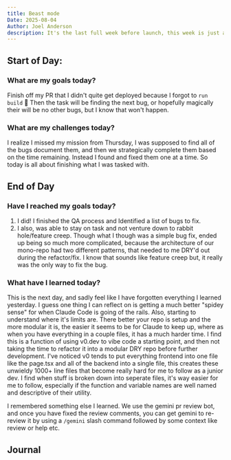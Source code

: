 ```yaml
---
title: Beast mode
Date: 2025-08-04
Author: Joel Anderson
description: It's the last full week before launch, this week is just about smashing stuff out, and hopefullyu not creating to much tech debt from just pumping it out.
---
```


## Start of Day:

### What are my goals today?
Finish off my PR that I didn't quite get deployed because I forgot to `run build` :eyes:
Then the task will be finding the next bug, or hopefully magically their will be no other bugs, but I know that won't happen.

### What are my challenges today?
I realize I missed my mission from Thursday, I was supposed to find all of the bugs document them, and then we strategically complete them based on the time remaining. Instead I found and fixed them one at a time. So today is all about finishing what I was tasked with.


## End of Day

### Have I reached my goals today?
1. I did! I finished the QA process and Identified a list of bugs to fix.
2. I also, was able to stay on task and not venture down to rabbit hole/feature creep.  Though what I though was a simple bug fix, ended up being so much more complicated, because the architecture of our mono-repo had two different patterns, that needed to me DRY'd out during the refactor/fix. I know that sounds like feature creep but, it really was the only way to fix the bug.

### What have I learned today?
This is the next day, and sadly feel like I have forgotten everything I learned yesterday. I guess one thing I can reflect on is getting a much better "spidey sense" for when Claude Code is going of the rails. Also, starting to understand where it's limits are. There better your repo is setup and the more modular it is, the easier it seems to be for Claude to keep up, where as when you have everything in a couple files, it has a much harder time. I find this is a function of using v0.dev to vibe code a starting point, and then not taking the time to refactor it into a modular DRY repo before further development. I've noticed v0 tends to put everything frontend into one file like the page.tsx and all of the backend into a single file, this creates these unwieldy 1000+ line files that become really hard for me to follow as a junior dev. I find when stuff is broken down into seperate files, it's way easier for me to follow, especially if the function and variable names are well named and descriptive of their utility.

I remembered something else I learned. We use the gemini pr review bot, and once you have fixed the review comments, you can get gemini to re-review it by using a `/gemini` slash command followed by some context like review or help etc.


## Journal
